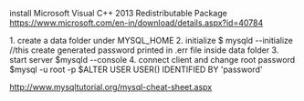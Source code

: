 install Microsoft Visual C++ 2013 Redistributable Package
https://www.microsoft.com/en-in/download/details.aspx?id=40784

<start server>
  1. create a data folder under MYSQL_HOME
  2. initialize
    $ mysqld --initialize //this create generated password printed in .err file inside data folder
  3. start server
    $mysqld --console
  4. connect client and change root password
    $mysql -u root -p
    $ALTER USER USER() IDENTIFIED BY 'password'

http://www.mysqltutorial.org/mysql-cheat-sheet.aspx 
